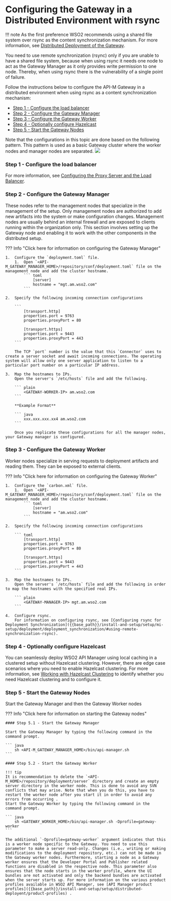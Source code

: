 # Configuring the Gateway in a Distributed Environment with rsync

!!! note
As the first preference WSO2 recommends using a shared file system over rsync as the content synchronization mechanism. For more information, see [Distributed Deployment of the Gateway](../distributed-deployment-of-the-gateway/).


You need to use remote synchronization (rsync) only if you are unable to have a shared file system, because when using rsync it needs one node to act as the Gateway Manager as it only provides write permission to one node. Thereby, when using rsync there is the vulnerability of a single point of failure.

Follow the instructions below to configure the API-M Gateway in a distributed environment when using rsync as a content synchronization mechanism:

-   [Step 1 - Configure the load balancer](#step-1-configure-the-load-balancer)
-   [Step 2 - Configure the Gateway Manager](#step-2-configure-the-gateway-manager)
-   [Step 3 - Configure the Gateway Worker](#step-3-configure-the-gateway-worker)
-   [Step 4 - Optionally configure Hazelcast](#step-4-optionally-configure-hazelcast)
-   [Step 5 - Start the Gateway Nodes](#step-5-start-the-gateway-nodes)

Note that the configurations in this topic are done based on the following pattern. This pattern is used as a basic Gateway cluster where the worker nodes and manager nodes are separated.
![]({{base_path}}/assets/attachments/103334495/103334496.png)

### Step 1 - Configure the load balancer

For more information, see [Configuring the Proxy Server and the Load Balancer]({{base_path}}/install-and-setup/setup/setting-up-proxy-server-and-the-load-balancer/configuring-the-proxy-server-and-the-load-balancer).

### Step 2 - Configure the Gateway Manager

These nodes refer to the management nodes that specialize in the management of the setup. Only management nodes are authorized to add new artifacts into the system or make configuration changes. Management nodes are usually behind an internal firewall and are exposed to clients running within the organization only. This section involves setting up the Gateway node and enabling it to work with the other components in the distributed setup.

??? Info "Click here for information on configuring the Gateway Manager"

    1.  Configure the `deployment.toml` file.
        1.  Open `<API-M_GATEWAY_MANAGER_HOME>/repository/conf/deployment.toml` file on the management node and add the cluster hostname.
            ``` toml
                [server]
                hostname = "mgt.am.wso2.com"
            ```
    
    2.  Specify the following incoming connection configurations 
    
        ```
            [transport.http]
            properties.port = 9763
            properties.proxyPort = 80
            
            [transport.https]
            properties.port = 9443
            properties.proxyPort = 443
        ```
    
        The TCP `port` number is the value that this `Connector` uses to create a server socket and await incoming connections. The operating system will allow only one server application to listen to a particular port number on a particular IP address.
    
    3.  Map the hostnames to IPs.
        Open the server's `/etc/hosts` file and add the following.
    
        ``` plain
            <GATEWAY-WORKER-IP> am.wso2.com
        ```
    
        **Example Format**
    
        ``` java
            xxx.xxx.xxx.xx4 am.wso2.com
        ```
    
        Once you replicate these configurations for all the manager nodes, your Gateway manager is configured.

### Step 3 - Configure the Gateway Worker

Worker nodes specialize in serving requests to deployment artifacts and reading them. They can be exposed to external clients.

??? Info "Click here for information on configuring the Gateway Worker"

    1.  Configure the `carbon.xml` file.
        1.  Open `<API-M_GATEWAY_MANAGER_HOME>/repository/conf/deployment.toml` file on the management node and add the cluster hostname.
            ``` toml
                [server]
                hostname = "am.wso2.com"
            ```
    
    2.  Specify the following incoming connection configurations
        
        ``` toml
            [transport.http]
            properties.port = 9763
            properties.proxyPort = 80
            
            [transport.https]
            properties.port = 9443
            properties.proxyPort = 443
        ```
    
    3.  Map the hostnames to IPs.
        Open the server's `/etc/hosts` file and add the following in order to map the hostnames with the specified real IPs.
    
        ``` plain
            <GATEWAY-MANAGER-IP> mgt.am.wso2.com
        ```
    
    4.  Configure rsync. 
        For information on configuring rsync, see [Configuring rsync for Deployment Synchronization]({{base_path}}/install-and-setup/setup/mi-setup/deployment/deployment_synchronization/#using-remote-synchronization-rsync).

### Step 4 - Optionally configure Hazelcast

You can seamlessly deploy WSO2 API Manager using local caching in a clustered setup without Hazelcast clustering. However, there are edge case scenarios where you need to enable Hazelcast clustering. For more information, see [Working with Hazelcast Clustering](../working-with-hazelcast-clustering/) to identify whether you need Hazelcast clustering and to configure it.

### Step 5 - Start the Gateway Nodes

Start the Gateway Manager and then the Gateway Worker nodes

??? Info "Click here for information on starting the Gateway nodes"

    #### Step 5.1 - Start the Gateway Manager
    
    Start the Gateway Manager by typing the following command in the command prompt.
    
    ``` java
        sh <API-M_GATEWAY_MANAGER_HOME>/bin/api-manager.sh
    ```
    
    #### Step 5.2 - Start the Gateway Worker
    
    !!! tip
    It is recommendation to delete the `<API-M_HOME>/repository/deployment/server` directory and create an empty server directory in the worker node. This is done to avoid any SVN conflicts that may arise. Note that when you do this, you have to restart the worker node after you start it in order to avoid any errors from occurring .
    Start the Gateway Worker by typing the following command in the command prompt.
    
    ``` java
        sh <GATEWAY_WORKER_HOME>/bin/api-manager.sh -Dprofile=gateway-worker
    ```
    
    The additional `-Dprofile=gateway-worker` argument indicates that this is a worker node specific to the Gateway. You need to use this parameter to make a server read-only. Changes (i.e., writing or making modifications to the deployment repository, etc.) can not be made in the Gateway worker nodes. Furthermore, starting a node as a Gateway worker ensures that the Developer Portal and Publisher related functions are disabled in the respective node. This parameter also ensures that the node starts in the worker profile, where the UI bundles are not activated and only the backend bundles are activated when the server starts up. For more information on the various product profiles available in WSO2 API Manager, see [API Manager product profiles]({{base_path}}/install-and-setup/setup/distributed-deployent/product-profiles) .
